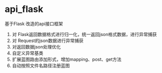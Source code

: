 # api_flask

基于Flask 改造的api接口框架

1. 对 Flask返回数据格式进行归一化，统一返回json格式数据，进行异常捕获
2. 对 Request的json数据进行异常捕获
3. 对返回数据json处理优化
4. 自定义异常基类
5. 扩展蓝图路由添加形式，增加mapping、post、get方法
6. 自动按照文件名路径注册蓝图
